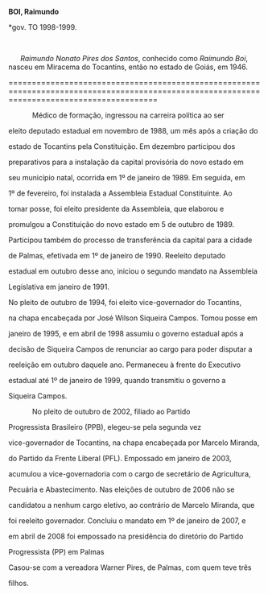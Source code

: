 **BOI, Raimundo**



\*gov. TO 1998-1999.



 



      *Raimundo Nonato Pires dos Santos*, conhecido como *Raimundo Boi*, nasceu em Miracema do Tocantins, então no estado de Goiás, em 1946.

============================================================================================================================================



            Médico de formação, ingressou na carreira política ao ser

eleito deputado estadual em novembro de 1988, um mês após a criação do

estado de Tocantins pela Constituição. Em dezembro participou dos

preparativos para a instalação da capital provisória do novo estado em

seu município natal, ocorrida em 1º de janeiro de 1989. Em seguida, em

1º de fevereiro, foi instalada a Assembleia Estadual Constituinte. Ao

tomar posse, foi eleito presidente da Assembleia, que elaborou e

promulgou a Constituição do novo estado em 5 de outubro de 1989.

Participou também do processo de transferência da capital para a cidade

de Palmas, efetivada em 1º de janeiro de 1990. Reeleito deputado

estadual em outubro desse ano, iniciou o segundo mandato na Assembleia

Legislativa em janeiro de 1991.



No pleito de outubro de 1994, foi eleito vice-governador do Tocantins,

na chapa encabeçada por José Wilson Siqueira Campos. Tomou posse em

janeiro de 1995, e em abril de 1998 assumiu o governo estadual após a

decisão de Siqueira Campos de renunciar ao cargo para poder disputar a

reeleição em outubro daquele ano. Permaneceu à frente do Executivo

estadual até 1º de janeiro de 1999, quando transmitiu o governo a

Siqueira Campos. 



            No pleito de outubro de 2002, filiado ao Partido

Progressista Brasileiro (PPB), elegeu-se pela segunda vez

vice-governador de Tocantins, na chapa encabeçada por Marcelo Miranda,

do Partido da Frente Liberal (PFL). Empossado em janeiro de 2003,

acumulou a vice-governadoria com o cargo de secretário de Agricultura,

Pecuária e Abastecimento. Nas eleições de outubro de 2006 não se

candidatou a nenhum cargo eletivo, ao contrário de Marcelo Miranda, que

foi reeleito governador. Concluiu o mandato em 1º de janeiro de 2007, e

em abril de 2008 foi empossado na presidência do diretório do Partido

Progressista (PP) em Palmas



Casou-se com a vereadora Warner Pires, de Palmas, com quem teve três

filhos.



 



